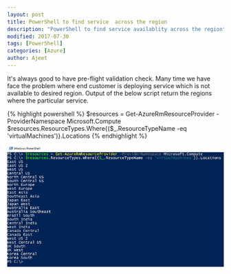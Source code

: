 ```yaml
---
layout: post
title: PowerShell to find service  across the region
description: "PowerShell to find service availablity across the region"
modified: 2017-07-30
tags: [PowerShell]
categories: [Azure]
author: Ajeet
---
```


It's always good to have pre-flight validation check. Many time we have face the problem where end customer is deploying service which is not available to desired region. Output of the below script return the regions where the particular service.

{% highlight powershell %}
$resources = Get-AzureRmResourceProvider -ProviderNamespace Microsoft.Compute
$resources.ResourceTypes.Where{($_.ResourceTypeName -eq 'virtualMachines')}.Locations
{% endhighlight %}

![PS](/images/posts/resoursregionps/psresrg.JPG)